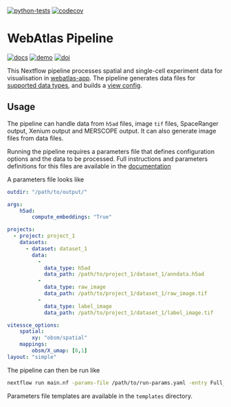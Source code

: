 [![python-tests](https://github.com/haniffalab/webatlas-pipeline/actions/workflows/tests-python.yml/badge.svg)](https://github.com/haniffalab/webatlas-pipeline/actions/workflows/tests-python.yml)
[![codecov](https://codecov.io/gh/haniffalab/webatlas-pipeline/branch/main/graph/badge.svg?token=7HQVFH08WJ)](https://app.codecov.io/gh/haniffalab/webatlas-pipeline)

# WebAtlas Pipeline

[![docs](https://img.shields.io/badge/Documentation-online-blue)](https://haniffalab.github.io/webatlas-pipeline)
[![demo](https://img.shields.io/badge/Demos-view-blue)](https://haniffalab.github.io/webatlas-pipeline/demos.html)
[![doi](https://zenodo.org/badge/DOI/10.5281/zenodo.7405818.svg)](https://doi.org/10.5281/zenodo.7405818)

This Nextflow pipeline processes spatial and single-cell experiment data for visualisation in [webatlas-app](https://github.com/haniffalab/webatlas-app). The pipeline generates data files for [supported data types](http://vitessce.io/docs/data-types-file-types/), and builds a [view config](http://vitessce.io/docs/view-config-json/).


## Usage

The pipeline can handle data from `h5ad` files, image `tif` files, SpaceRanger output, Xenium output and MERSCOPE output. It can also generate image files from data files.

Running the pipeline requires a parameters file that defines configuration options and the data to be processed.
Full instructions and parameters definitions for this files are available in the [documentation](https://haniffalab.com/webatlas-pipeline/setup.html)

A parameters file looks like

```yaml
outdir: "/path/to/output/"

args:
    h5ad:
        compute_embeddings: "True"

projects:
  - project: project_1
    datasets:
      - dataset: dataset_1
        data:
          -
            data_type: h5ad
            data_path: /path/to/project_1/dataset_1/anndata.h5ad
          -
            data_type: raw_image
            data_path: /path/to/project_1/dataset_1/raw_image.tif
          -
            data_type: label_image
            data_path: /path/to/project_1/dataset_1/label_image.tif

vitessce_options:
    spatial:
        xy: "obsm/spatial"
    mappings:
        obsm/X_umap: [0,1]
layout: "simple"
```


The pipeline can then be run like

```sh
nextflow run main.nf -params-file /path/to/run-params.yaml -entry Full_pipeline
```


Parameters file templates are available in the `templates` directory.
